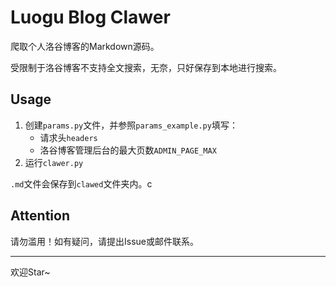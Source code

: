 # Luogu Blog Clawer

爬取个人洛谷博客的Markdown源码。

受限制于洛谷博客不支持全文搜索，无奈，只好保存到本地进行搜索。

## Usage

1. 创建`params.py`文件，并参照`params_example.py`填写：
   - 请求头`headers`
   - 洛谷博客管理后台的最大页数`ADMIN_PAGE_MAX`
2. 运行`clawer.py`

`.md`文件会保存到`clawed`文件夹内。c

## Attention

请勿滥用！如有疑问，请提出Issue或邮件联系。

---

欢迎Star~
